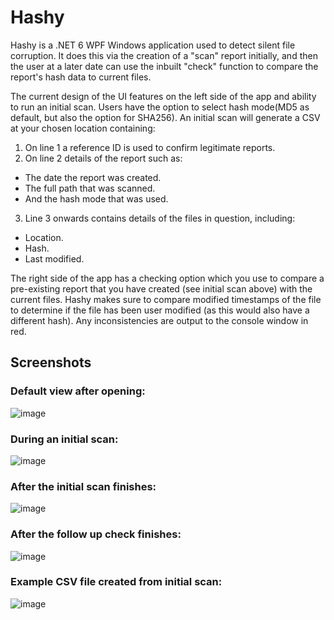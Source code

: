 # Hashy

Hashy is a .NET 6 WPF Windows application used to detect silent file corruption.
It does this via the creation of a "scan" report initially, and then the user at a later date can use the inbuilt "check" function to compare the report's hash data to current files.

The current design of the UI features on the left side of the app and ability to run an initial scan.
Users have the option to select hash mode(MD5 as default, but also the option for SHA256).
An initial scan will generate a CSV at your chosen location containing:
1. On line 1 a reference ID is used to confirm legitimate reports.
2. On line 2 details of the report such as:
- The date the report was created.
- The full path that was scanned.
- And the hash mode that was used.
3. Line 3 onwards contains details of the files in question, including:
- Location.
- Hash.
- Last modified.

The right side of the app has a checking option which you use to compare a pre-existing report that you have created (see initial scan above) with the current files.
Hashy makes sure to compare modified timestamps of the file to determine if the file has been user modified (as this would also have a different hash).
Any inconsistencies are output to the console window in red.

## Screenshots

### Default view after opening:
![image](https://user-images.githubusercontent.com/20383538/229202580-b6ba4a90-b335-4c03-9f03-1629bf457e30.png)

### During an initial scan:
![image](https://user-images.githubusercontent.com/20383538/229202757-cc1d5578-70c9-4cbb-be4a-c84992537577.png)

### After the initial scan finishes:
![image](https://user-images.githubusercontent.com/20383538/229202834-43871dcb-0b78-447a-ba14-75f6507f41b3.png)

### After the follow up check finishes:
![image](https://user-images.githubusercontent.com/20383538/229202957-8de2c2a2-aaf0-439e-965d-450a71c6223b.png)

### Example CSV file created from initial scan:
![image](https://user-images.githubusercontent.com/20383538/229202491-7bcba0bc-d655-4f4c-99e3-7e6761c5bd30.png)
